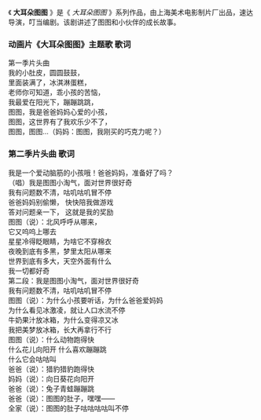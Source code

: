 

《 **大耳朵图图** 》是《 _大耳朵图图_ 》系列作品，由上海美术电影制片厂出品，速达导演，叮当编剧。该剧讲述了图图和小伙伴的成长故事。

### 动画片《大耳朵图图》主题歌 歌词

第一季片头曲  
我的小肚皮，圆圆鼓鼓，  
里面装满了，冰淇淋蛋糕，  
老师你可知道，乖小孩的苦恼，  
我最爱在阳光下，蹦蹦跳跳，  
图图，我是爸爸妈妈心爱的小孩，  
图图，这世界有了我欢乐少不了，  
图图，图图...（妈妈：图图，我刚买的巧克力呢？）

### 第二季片头曲 歌词

我是一个爱动脑筋的小孩哦！爸爸妈妈，准备好了吗？  
（唱）我是图图小淘气，面对世界很好奇  
我有问题数不清，咕叽咕叽冒不停  
爸爸妈妈别偷懒， 快快陪我做游戏  
答对问题亲一下， 这就是我的奖励  
图图（说）：北风呼呼从哪来，  
它又呜呜上哪去  
星星冷得眨眼睛，为啥它不穿棉衣  
夜晚到底有多黑，梦里太阳从哪来  
世界到底有多大，天空外面有什么  
我一切都好奇  
第二段：我是图图小淘气，面对世界很好奇  
我有问题数不清，咕叽咕叽冒不停  
图图（说）：为什么小孩要听话，为什么爸爸爱妈妈  
为什么看见冰激凌，就让人口水流不停  
牛奶果汁放冰箱，为什么变得凉又冰  
我把美梦放冰箱，长大再拿行不行  
图图（说）：什么动物跑得快  
什么花儿向阳开 什么喜欢蹦蹦跳  
什么它会咕咕叫  
爸爸（说）：猎豹猎豹跑得快  
妈妈（说）：向日葵花向阳开  
爸爸（说）：兔子青蛙蹦蹦跳  
爸爸（说）：图图的肚子，嘿嘿——  
全家（说）：图图的肚子咕咕咕咕叫不停  

